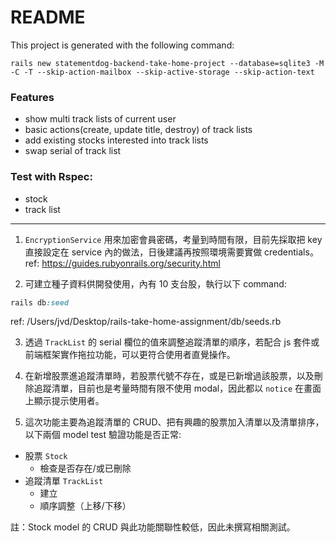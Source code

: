 # README

This project is generated with the following command:
```
rails new statementdog-backend-take-home-project --database=sqlite3 -M -C -T --skip-action-mailbox --skip-active-storage --skip-action-text
```

### Features
  - show multi track lists of current user
  - basic actions(create, update title, destroy) of track lists
  - add existing stocks interested into track lists
  - swap serial of track list

### Test with Rspec:
  - stock
  - track list

---

1. `EncryptionService` 用來加密會員密碼，考量到時間有限，目前先採取把 key 直接設定在 service 內的做法，日後建議再按照環境需要實做 credentials。
ref: https://guides.rubyonrails.org/security.html

2. 可建立種子資料供開發使用，內有 10 支台股，執行以下 command:
```ruby
rails db:seed
```
ref: /Users/jvd/Desktop/rails-take-home-assignment/db/seeds.rb

3. 透過 `TrackList` 的 serial 欄位的值來調整追蹤清單的順序，若配合 js 套件或前端框架實作拖拉功能，可以更符合使用者直覺操作。

4. 在新增股票進追蹤清單時，若股票代號不存在，或是已新增過該股票，以及刪除追蹤清單，目前也是考量時間有限不使用 modal，因此都以 `notice` 在畫面上顯示提示使用者。

5. 這次功能主要為追蹤清單的 CRUD、把有興趣的股票加入清單以及清單排序，以下兩個 model test 驗證功能是否正常:
  - 股票 `Stock`
    - 檢查是否存在/或已刪除
  - 追蹤清單 `TrackList`
    - 建立
    - 順序調整（上移/下移）

  註：Stock model 的 CRUD 與此功能關聯性較低，因此未撰寫相關測試。

